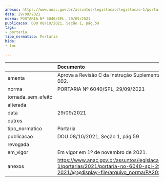 ```yaml
---
anexos: https://www.anac.gov.br/assuntos/legislacao/legislacao-1/portarias/2021/portaria-no-6040-spl-29-09-2021/@@display-file/arquivo_norma/PA2021-6040.pdf
data: 29/09/2021
norma: PORTARIA Nº 6040/SPL, 29/09/2021
publicacao: DOU 08/10/2021, Seção 1, pág.59
tags:
- portaria
tipo_normatico: Portaria
hide: 
- toc 
 
---
```


|                    | Documento                                                                                                                                            |
|:-------------------|:-----------------------------------------------------------------------------------------------------------------------------------------------------|
| ementa             | Aprova a Revisão C da Instrução Suplementar nº 67-002.                                                                                               |
| norma              | PORTARIA Nº 6040/SPL, 29/09/2021                                                                                                                     |
| tornada_sem_efeito |                                                                                                                                                      |
| alterada           |                                                                                                                                                      |
| data               | 29/09/2021                                                                                                                                           |
| outros             |                                                                                                                                                      |
| tipo_normatico     | Portaria                                                                                                                                             |
| publicacao         | DOU 08/10/2021, Seção 1, pág.59                                                                                                                      |
| revogada           |                                                                                                                                                      |
| em_vigor           | Em vigor em 1º de novembro de 2021.                                                                                                                  |
| anexos             | https://www.anac.gov.br/assuntos/legislacao/legislacao-1/portarias/2021/portaria-no-6040-spl-29-09-2021/@@display-file/arquivo_norma/PA2021-6040.pdf |